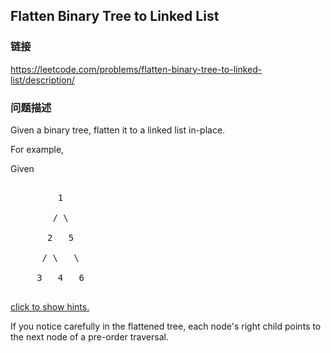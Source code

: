 ## Flatten Binary Tree to Linked List  
### 链接  
https://leetcode.com/problems/flatten-binary-tree-to-linked-list/description/  
### 问题描述

Given a binary tree, flatten it to a linked list in-place.



For example,<br />
Given
<pre>
         1
        / \
       2   5
      / \   \
     3   4   6
</pre>


[click to show hints.](#)

If you notice carefully in the flattened tree, each node's right child points to the next node of a pre-order traversal.
